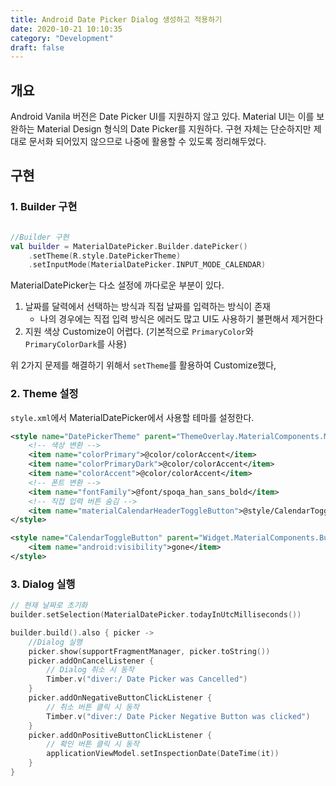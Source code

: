 ```yaml
---
title: Android Date Picker Dialog 생성하고 적용하기
date: 2020-10-21 10:10:35
category: "Development"
draft: false
---
```


## 개요

Android Vanila 버전은 Date Picker UI를 지원하지 않고 있다. Material UI는 이를 보완하는 Material Design 형식의 Date Picker를 지원하다. 구현 자체는 단순하지만 제대로 문서화 되어있지 않으므로 나중에 활용할 수 있도록 정리해두었다.

## 구현

### 1. Builder 구현

```kotlin

//Builder 구현
val builder = MaterialDatePicker.Builder.datePicker()
    .setTheme(R.style.DatePickerTheme)
    .setInputMode(MaterialDatePicker.INPUT_MODE_CALENDAR)
```

MaterialDatePicker는 다소 설정에 까다로운 부분이 있다.

1. 날짜를 달력에서 선택하는 방식과 직접 날짜를 입력하는 방식이 존재
   - 나의 경우에는 직접 입력 방식은 에러도 많고 UI도 사용하기 불편해서 제거한다
2. 지원 색상 Customize이 어렵다. (기본적으로 `PrimaryColor`와 `PrimaryColorDark`를 사용)

위 2가지 문제를 해결하기 위해서 `setTheme`를 활용하여 Customize했다,

### 2. Theme 설정

`style.xml`에서 MaterialDatePicker에서 사용할 테마를 설정한다.

```xml
<style name="DatePickerTheme" parent="ThemeOverlay.MaterialComponents.MaterialCalendar">
    <!-- 색상 변환 -->
    <item name="colorPrimary">@color/colorAccent</item>
    <item name="colorPrimaryDark">@color/colorAccent</item>
    <item name="colorAccent">@color/colorAccent</item>
    <!-- 폰트 변환 -->
    <item name="fontFamily">@font/spoqa_han_sans_bold</item>
    <!-- 직접 입력 버튼 숨김 -->
    <item name="materialCalendarHeaderToggleButton">@style/CalendarToggleButton</item>
</style>

<style name="CalendarToggleButton" parent="Widget.MaterialComponents.Button">
    <item name="android:visibility">gone</item>
</style>
```

### 3. Dialog 실행

```kotlin
// 현재 날짜로 초기화
builder.setSelection(MaterialDatePicker.todayInUtcMilliseconds())

builder.build().also { picker ->
    //Dialog 실행
    picker.show(supportFragmentManager, picker.toString())
    picker.addOnCancelListener {
        // Dialog 취소 시 동작
        Timber.v("diver:/ Date Picker was Cancelled")
    }
    picker.addOnNegativeButtonClickListener {
        // 취소 버튼 클릭 시 동작
        Timber.v("diver:/ Date Picker Negative Button was clicked")
    }
    picker.addOnPositiveButtonClickListener {
        // 확인 버튼 클릭 시 동작
        applicationViewModel.setInspectionDate(DateTime(it))
    }
}
```
